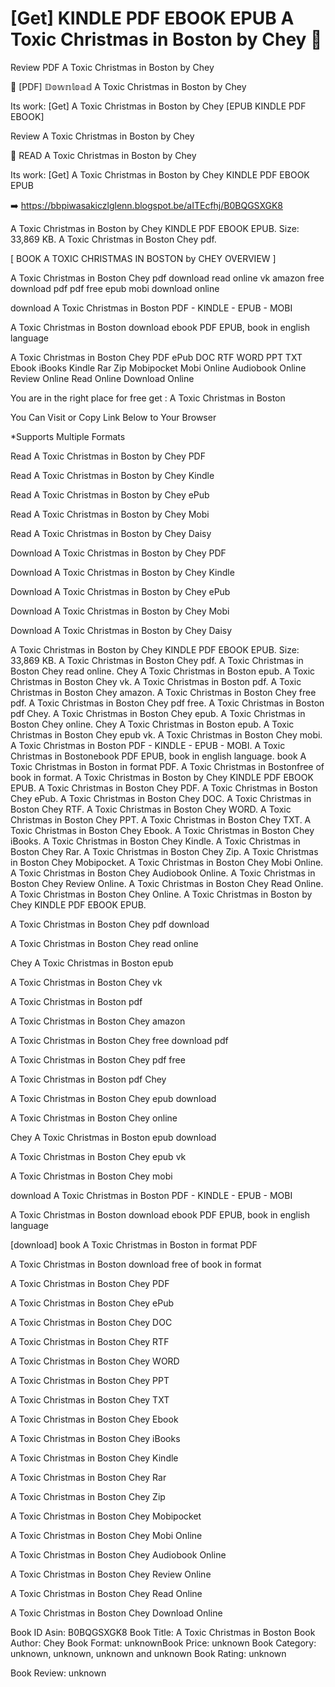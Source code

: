 # [Get] KINDLE PDF EBOOK EPUB A Toxic Christmas in Boston by  Chey 📧
Review PDF A Toxic Christmas in Boston by Chey

📧 [PDF] 𝔻𝕠𝕨𝕟𝕝𝕠𝕒𝕕 A Toxic Christmas in Boston by Chey

Its work: [Get] A Toxic Christmas in Boston by Chey [EPUB KINDLE PDF EBOOK]


Review A Toxic Christmas in Boston by Chey

📧 READ A Toxic Christmas in Boston by Chey

Its work: [Get] A Toxic Christmas in Boston by Chey KINDLE PDF EBOOK EPUB



➡️ https://bbpiwasakiczlglenn.blogspot.be/aITEcfhj/B0BQGSXGK8



A Toxic Christmas in Boston by Chey KINDLE PDF EBOOK EPUB. Size: 33,869 KB. A Toxic Christmas in Boston Chey pdf.

[ BOOK A TOXIC CHRISTMAS IN BOSTON by CHEY OVERVIEW ]

A Toxic Christmas in Boston Chey pdf download read online vk amazon free download pdf pdf free epub mobi download online

download A Toxic Christmas in Boston PDF - KINDLE - EPUB - MOBI

A Toxic Christmas in Boston download ebook PDF EPUB, book in english language

A Toxic Christmas in Boston Chey PDF ePub DOC RTF WORD PPT TXT Ebook iBooks Kindle Rar Zip Mobipocket Mobi Online Audiobook Online Review Online Read Online Download Online

You are in the right place for free get : A Toxic Christmas in Boston

You Can Visit or Copy Link Below to Your Browser

*Supports Multiple Formats

Read A Toxic Christmas in Boston by Chey PDF

Read A Toxic Christmas in Boston by Chey Kindle

Read A Toxic Christmas in Boston by Chey ePub

Read A Toxic Christmas in Boston by Chey Mobi

Read A Toxic Christmas in Boston by Chey Daisy

Download A Toxic Christmas in Boston by Chey PDF

Download A Toxic Christmas in Boston by Chey Kindle

Download A Toxic Christmas in Boston by Chey ePub

Download A Toxic Christmas in Boston by Chey Mobi

Download A Toxic Christmas in Boston by Chey Daisy

A Toxic Christmas in Boston by Chey KINDLE PDF EBOOK EPUB. Size: 33,869 KB. A Toxic Christmas in Boston Chey pdf. A Toxic Christmas in Boston Chey read online. Chey A Toxic Christmas in Boston epub. A Toxic Christmas in Boston Chey vk. A Toxic Christmas in Boston pdf. A Toxic Christmas in Boston Chey amazon. A Toxic Christmas in Boston Chey free pdf. A Toxic Christmas in Boston Chey pdf free. A Toxic Christmas in Boston pdf Chey. A Toxic Christmas in Boston Chey epub. A Toxic Christmas in Boston Chey online. Chey A Toxic Christmas in Boston epub. A Toxic Christmas in Boston Chey epub vk. A Toxic Christmas in Boston Chey mobi. A Toxic Christmas in Boston PDF - KINDLE - EPUB - MOBI. A Toxic Christmas in Bostonebook PDF EPUB, book in english language. book A Toxic Christmas in Boston in format PDF. A Toxic Christmas in Bostonfree of book in format. A Toxic Christmas in Boston by Chey KINDLE PDF EBOOK EPUB. A Toxic Christmas in Boston Chey PDF. A Toxic Christmas in Boston Chey ePub. A Toxic Christmas in Boston Chey DOC. A Toxic Christmas in Boston Chey RTF. A Toxic Christmas in Boston Chey WORD. A Toxic Christmas in Boston Chey PPT. A Toxic Christmas in Boston Chey TXT. A Toxic Christmas in Boston Chey Ebook. A Toxic Christmas in Boston Chey iBooks. A Toxic Christmas in Boston Chey Kindle. A Toxic Christmas in Boston Chey Rar. A Toxic Christmas in Boston Chey Zip. A Toxic Christmas in Boston Chey Mobipocket. A Toxic Christmas in Boston Chey Mobi Online. A Toxic Christmas in Boston Chey Audiobook Online. A Toxic Christmas in Boston Chey Review Online. A Toxic Christmas in Boston Chey Read Online. A Toxic Christmas in Boston Chey Online. A Toxic Christmas in Boston by Chey KINDLE PDF EBOOK EPUB.

A Toxic Christmas in Boston Chey pdf download

A Toxic Christmas in Boston Chey read online

Chey A Toxic Christmas in Boston epub

A Toxic Christmas in Boston Chey vk

A Toxic Christmas in Boston pdf

A Toxic Christmas in Boston Chey amazon

A Toxic Christmas in Boston Chey free download pdf

A Toxic Christmas in Boston Chey pdf free

A Toxic Christmas in Boston pdf Chey

A Toxic Christmas in Boston Chey epub download

A Toxic Christmas in Boston Chey online

Chey A Toxic Christmas in Boston epub download

A Toxic Christmas in Boston Chey epub vk

A Toxic Christmas in Boston Chey mobi

download A Toxic Christmas in Boston PDF - KINDLE - EPUB - MOBI

A Toxic Christmas in Boston download ebook PDF EPUB, book in english language

[download] book A Toxic Christmas in Boston in format PDF

A Toxic Christmas in Boston download free of book in format

A Toxic Christmas in Boston Chey PDF

A Toxic Christmas in Boston Chey ePub

A Toxic Christmas in Boston Chey DOC

A Toxic Christmas in Boston Chey RTF

A Toxic Christmas in Boston Chey WORD

A Toxic Christmas in Boston Chey PPT

A Toxic Christmas in Boston Chey TXT

A Toxic Christmas in Boston Chey Ebook

A Toxic Christmas in Boston Chey iBooks

A Toxic Christmas in Boston Chey Kindle

A Toxic Christmas in Boston Chey Rar

A Toxic Christmas in Boston Chey Zip

A Toxic Christmas in Boston Chey Mobipocket

A Toxic Christmas in Boston Chey Mobi Online

A Toxic Christmas in Boston Chey Audiobook Online

A Toxic Christmas in Boston Chey Review Online

A Toxic Christmas in Boston Chey Read Online

A Toxic Christmas in Boston Chey Download Online

Book ID Asin: B0BQGSXGK8
Book Title: A Toxic Christmas in Boston
Book Author: Chey
Book Format: unknownBook Price: unknown
Book Category: unknown, unknown, unknown and unknown
Book Rating: unknown

Book Review: unknown

